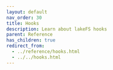 ```yaml
---
layout: default
nav_order: 30
title: Hooks
description: Learn about lakeFS hooks
parent: Reference
has_children: true
redirect_from:
  - ../reference/hooks.html
  - ../../hooks.html
---
```


